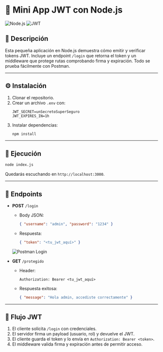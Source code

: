 # 🚀 Mini App JWT con Node.js

![Node.js](https://img.shields.io/badge/Node.js-14.x-green) ![JWT](https://img.shields.io/badge/JWT-JSON%20Web%20Token-blue)

## 📄 Descripción  
Esta pequeña aplicación en Node.js demuestra cómo emitir y verificar tokens JWT. Incluye un endpoint `/login` que retorna el token y un middleware que protege rutas comprobando firma y expiración. Todo se prueba fácilmente con Postman.

---

## ⚙️ Instalación  
1. Clonar el repositorio.  
2. Crear un archivo `.env` con:  
   ```dotenv
   JWT_SECRET=unSecretoSuperSeguro
   JWT_EXPIRES_IN=1h
   ```  
3. Instalar dependencias:  
   ```bash
   npm install
   ```

---

## 🚀 Ejecución  
```bash
node index.js
```  
Quedarás escuchando en `http://localhost:3000`.

---

## 🔑 Endpoints  
- **POST** `/login`  
  - Body JSON:  
    ```json
    { "username": "admin", "password": "1234" }
    ```  
  - Respuesta:  
    ```json
    { "token": "<tu_jwt_aquí>" }
    ```  
  ![Postman Login](https://via.placeholder.com/400x200.png?text=Postman+Login)

- **GET** `/protegido`  
  - Header:  
    ```
    Authorization: Bearer <tu_jwt_aquí>
    ```  
  - Respuesta exitosa:  
    ```json
    { "message": "Hola admin, accediste correctamente" }
    ```  

---

## 🔧 Flujo JWT  
1. El cliente solicita `/login` con credenciales.  
2. El servidor firma un payload (usuario, rol) y devuelve el JWT.  
3. El cliente guarda el token y lo envía en `Authorization: Bearer <token>`.  
4. El middleware valida firma y expiración antes de permitir acceso.  

